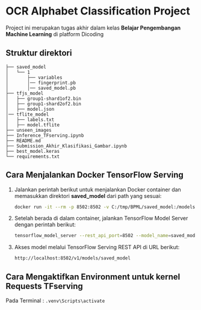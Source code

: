 # OCR Alphabet Classification Project
Project ini merupakan tugas akhir dalam kelas **Belajar Pengembangan Machine Learning** di platform Dicoding
## Struktur direktori
```.
├── saved_model
│   └── 1
│       ├── variables
│       │── fingerprint.pb
│       │── saved_model.pb
├── tfjs_model
│   ├── group1-shard1of2.bin
│   ├── group1-shard2of2.bin
│   ├── model.json
│── tflite_model
│   ├── labels.txt
│   ├── model.tflite
├── unseen_images
├── Inference_TFserving.ipynb
├── README.md
├── Submission_Akhir_Klasifikasi_Gambar.ipynb
├── best_model.keras
└── requirements.txt
```
## Cara Menjalankan Docker TensorFlow Serving
1. Jalankan perintah berikut untuk menjalankan Docker container dan memasukkan direktori **saved_model** dari path yang sesuai:

    ```bash
    docker run -it --rm -p 8502:8502 -v C:/tmp/BPML/saved_model:/models/saved_model --entrypoint /bin/bash tensorflow/serving
    ```

2. Setelah berada di dalam container, jalankan TensorFlow Model Server dengan perintah berikut:

    ```bash
    tensorflow_model_server --rest_api_port=8502 --model_name=saved_model --model_base_path=/models/saved_model/
    ```

3. Akses model melalui TensorFlow Serving REST API di URL berikut:

    ```
    http://localhost:8502/v1/models/saved_model
    ```

## Cara Mengaktifkan Environment untuk kernel Requests TFserving
Pada Terminal :
    ```
    .venv\Scripts\activate
    ```
